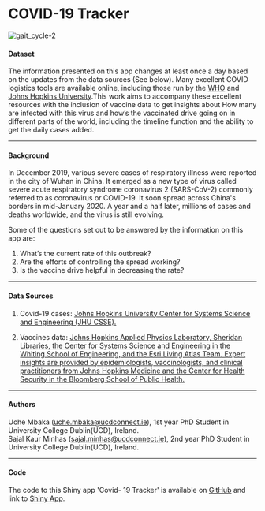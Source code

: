 # COVID-19 Tracker

![gait_cycle-2](https://ec.europa.eu/eurostat/documents/10760954/10762597/COVID_overview_image.jpg/5eae3b08-6981-e979-5edb-a71bedb2c379?t=1587976128000)

#### **Dataset**


The information presented on this app changes at least once a day based on the updates from the data sources (See below). Many excellent COVID logistics tools are available online, including those run by the [WHO](https://experience.arcgis.com/experience/685d0ace521648f8a5beeeee1b9125cd) and [Johns Hopkins University](https://gisanddata.maps.arcgis.com/apps/opsdashboard/index.html#/bda7594740fd40299423467b48e9ecf6).This work aims to accompany these excellent resources with the inclusion of vaccine data to get insights about How many are infected with this virus and how’s the vaccinated drive going on in different parts of the world, including the timeline function and the ability to get the daily cases added.


***

#### **Background**
In December 2019, various severe cases of respiratory illness were reported in the city of Wuhan in China. It emerged as a new type of virus called severe acute respiratory syndrome coronavirus 2 (SARS-CoV-2) commonly referred to as coronavirus or COVID-19. It soon spread across China's borders in mid-January 2020. A year and a half later, millions of cases and deaths worldwide, and the virus is still evolving.

Some of the questions set out to be answered by the information on this app are:

1. What’s the current rate of this outbreak? 
2. Are the efforts of controlling the spread working? 
3. Is the vaccine drive helpful in decreasing the rate?


***

#### **Data Sources**

1) Covid-19 cases: [Johns Hopkins University Center for Systems Science and Engineering (JHU CSSE).](https://github.com/CSSEGISandData/COVID-19)

2) Vaccines data: [Johns Hopkins Applied Physics Laboratory, Sheridan Libraries, the Center for Systems Science and Engineering in the Whiting School of Engineering, and the Esri Living Atlas Team. Expert insights are provided by epidemiologists, vaccinologists, and clinical practitioners from Johns Hopkins Medicine and the Center for Health Security in the Bloomberg School of Public Health.](https://github.com/govex/COVID-19)

***

#### **Authors**
Uche Mbaka (uche.mbaka@ucdconnect.ie), 1st year PhD Student in University College Dublin(UCD), Ireland.\
Sajal Kaur Minhas (sajal.minhas@ucdconnect.ie), 2nd year PhD Student in University College Dublin(UCD), Ireland.

***

#### **Code**
The code to this Shiny app 'Covid- 19 Tracker' is available on [GitHub](https://github.com/Sajal010/COVID-19) and link to [Shiny App](https://uchembaka.shinyapps.io/Covid19-Tracker).
